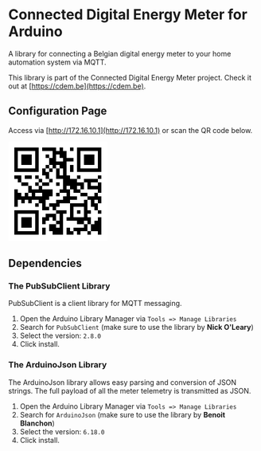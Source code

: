 # Connected Digital Energy Meter for Arduino

A library for connecting a Belgian digital energy meter to your home automation system via MQTT.

This library is part of the Connected Digital Energy Meter project. Check it out at [https://cdem.be](https://cdem.be).

## Configuration Page

Access via [http://172.16.10.1](http://172.16.10.1) or scan the QR code below.

![QR Code Configuration Page](./img/qr_configuration_page.png)

## Dependencies

### The PubSubClient Library

PubSubClient is a client library for MQTT messaging.

1. Open the Arduino Library Manager via `Tools => Manage Libraries`
2. Search for `PubSubClient` (make sure to use the library by **Nick O'Leary**)
3. Select the version: `2.8.0`
4. Click install.

### The ArduinoJson Library

The ArduinoJson library allows easy parsing and conversion of JSON strings. The full payload of all the meter telemetry is transmitted as JSON.

1. Open the Arduino Library Manager via `Tools => Manage Libraries`
2. Search for `ArduinoJson` (make sure to use the library by **Benoit Blanchon**)
3. Select the version: `6.18.0`
4. Click install.
